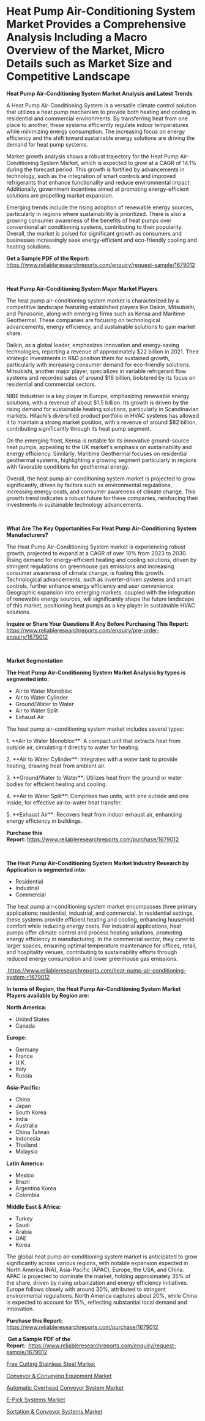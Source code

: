 <p><h1>Heat Pump Air-Conditioning System Market Provides a Comprehensive Analysis Including a Macro Overview of the Market, Micro Details such as Market Size and Competitive Landscape</h1></p><p><strong>Heat Pump Air-Conditioning System Market Analysis and Latest Trends</strong></p>
<p><p>A Heat Pump Air-Conditioning System is a versatile climate control solution that utilizes a heat pump mechanism to provide both heating and cooling in residential and commercial environments. By transferring heat from one place to another, these systems efficiently regulate indoor temperatures while minimizing energy consumption. The increasing focus on energy efficiency and the shift toward sustainable energy solutions are driving the demand for heat pump systems.</p><p>Market growth analysis shows a robust trajectory for the Heat Pump Air-Conditioning System Market, which is expected to grow at a CAGR of 14.1% during the forecast period. This growth is fortified by advancements in technology, such as the integration of smart controls and improved refrigerants that enhance functionality and reduce environmental impact. Additionally, government incentives aimed at promoting energy-efficient solutions are propelling market expansion. </p><p>Emerging trends include the rising adoption of renewable energy sources, particularly in regions where sustainability is prioritized. There is also a growing consumer awareness of the benefits of heat pumps over conventional air conditioning systems, contributing to their popularity. Overall, the market is poised for significant growth as consumers and businesses increasingly seek energy-efficient and eco-friendly cooling and heating solutions.</p></p>
<p><strong>Get a Sample PDF of the Report:&nbsp;</strong> <a href="https://www.reliableresearchreports.com/enquiry/request-sample/1679012?utm_campaign=24&utm_medium=2&utm_source=Github&utm_content=ia&utm_term=24032025&utm_id=heat-pump-air-conditioning-system">https://www.reliableresearchreports.com/enquiry/request-sample/1679012</a></p>
<p>&nbsp;</p>
<p><strong>Heat Pump Air-Conditioning System Major Market Players</strong></p>
<p><p>The heat pump air-conditioning system market is characterized by a competitive landscape featuring established players like Daikin, Mitsubishi, and Panasonic, along with emerging firms such as Kensa and Maritime Geothermal. These companies are focusing on technological advancements, energy efficiency, and sustainable solutions to gain market share.</p><p>Daikin, as a global leader, emphasizes innovation and energy-saving technologies, reporting a revenue of approximately $22 billion in 2021. Their strategic investments in R&D position them for sustained growth, particularly with increasing consumer demand for eco-friendly solutions. Mitsubishi, another major player, specializes in variable refrigerant flow systems and recorded sales of around $16 billion, bolstered by its focus on residential and commercial sectors.</p><p>NIBE Industrier is a key player in Europe, emphasizing renewable energy solutions, with a revenue of about $1.5 billion. Its growth is driven by the rising demand for sustainable heating solutions, particularly in Scandinavian markets. Hitachi’s diversified product portfolio in HVAC systems has allowed it to maintain a strong market position, with a revenue of around $82 billion, contributing significantly through its heat pump segment.</p><p>On the emerging front, Kensa is notable for its innovative ground-source heat pumps, appealing to the UK market's emphasis on sustainability and energy efficiency. Similarly, Maritime Geothermal focuses on residential geothermal systems, highlighting a growing segment particularly in regions with favorable conditions for geothermal energy.</p><p>Overall, the heat pump air-conditioning system market is projected to grow significantly, driven by factors such as environmental regulations, increasing energy costs, and consumer awareness of climate change. This growth trend indicates a robust future for these companies, reinforcing their investments in sustainable technology advancements.</p></p>
<p>&nbsp;</p>
<p><strong>What Are The Key Opportunities For Heat Pump Air-Conditioning System Manufacturers?</strong></p>
<p><p>The Heat Pump Air-Conditioning System market is experiencing robust growth, projected to expand at a CAGR of over 10% from 2023 to 2030. Rising demand for energy-efficient heating and cooling solutions, driven by stringent regulations on greenhouse gas emissions and increasing consumer awareness of climate change, is fueling this growth. Technological advancements, such as inverter-driven systems and smart controls, further enhance energy efficiency and user convenience. Geographic expansion into emerging markets, coupled with the integration of renewable energy sources, will significantly shape the future landscape of this market, positioning heat pumps as a key player in sustainable HVAC solutions.</p></p>
<p><strong>Inquire or Share Your Questions If Any Before Purchasing This Report:</strong> <a href="https://www.reliableresearchreports.com/enquiry/pre-order-enquiry/1679012?utm_campaign=24&utm_medium=2&utm_source=Github&utm_content=ia&utm_term=24032025&utm_id=heat-pump-air-conditioning-system">https://www.reliableresearchreports.com/enquiry/pre-order-enquiry/1679012</a></p>
<p>&nbsp;</p>
<p><strong>Market Segmentation</strong></p>
<p><strong>The Heat Pump Air-Conditioning System Market Analysis by types is segmented into:</strong></p>
<p><ul><li>Air to Water Monobloc</li><li>Air to Water Cylinder</li><li>Ground/Water to Water</li><li>Air to Water Split</li><li>Exhaust Air</li></ul></p>
<p><p>The heat pump air-conditioning system market includes several types: </p><p>1. **Air to Water Monobloc**: A compact unit that extracts heat from outside air, circulating it directly to water for heating.</p><p>2. **Air to Water Cylinder**: Integrates with a water tank to provide heating, drawing heat from ambient air.</p><p>3. **Ground/Water to Water**: Utilizes heat from the ground or water bodies for efficient heating and cooling.</p><p>4. **Air to Water Split**: Comprises two units, with one outside and one inside, for effective air-to-water heat transfer.</p><p>5. **Exhaust Air**: Recovers heat from indoor exhaust air, enhancing energy efficiency in buildings.</p></p>
<p><strong>Purchase this Report:&nbsp;</strong><a href="https://www.reliableresearchreports.com/purchase/1679012?utm_campaign=24&utm_medium=2&utm_source=Github&utm_content=ia&utm_term=24032025&utm_id=heat-pump-air-conditioning-system">https://www.reliableresearchreports.com/purchase/1679012</a></p>
<p>&nbsp;</p>
<p><strong>The Heat Pump Air-Conditioning System Market Industry Research by Application is segmented into:</strong></p>
<p><ul><li>Residential</li><li>Industrial</li><li>Commercial</li></ul></p>
<p><p>The heat pump air-conditioning system market encompasses three primary applications: residential, industrial, and commercial. In residential settings, these systems provide efficient heating and cooling, enhancing household comfort while reducing energy costs. For industrial applications, heat pumps offer climate control and process heating solutions, promoting energy efficiency in manufacturing. In the commercial sector, they cater to larger spaces, ensuring optimal temperature maintenance for offices, retail, and hospitality venues, contributing to sustainability efforts through reduced energy consumption and lower greenhouse gas emissions.</p></p>
<p><a href="https://www.reliableresearchreports.com/heat-pump-air-conditioning-system-r1679012?utm_campaign=24&utm_medium=2&utm_source=Github&utm_content=ia&utm_term=24032025&utm_id=heat-pump-air-conditioning-system">&nbsp;https://www.reliableresearchreports.com/heat-pump-air-conditioning-system-r1679012</a></p>
<p><strong>In terms of Region, the Heat Pump Air-Conditioning System Market Players available by Region are:</strong></p>
<p>
    <p> <strong> North America: </strong>
        <ul>
            <li>United States</li>
            <li>Canada</li>
        </ul>
        </p> 
    <p> <strong> Europe: </strong>
        <ul>
            <li>Germany</li>
            <li>France</li>
            <li>U.K.</li>
            <li>Italy</li>
            <li>Russia</li>
        </ul>
        </p> 
    <p> <strong> Asia-Pacific: </strong>
        <ul>
            <li>China</li>
            <li>Japan</li>
            <li>South Korea</li>
            <li>India</li>
            <li>Australia</li>
            <li>China Taiwan</li>
            <li>Indonesia</li>
            <li>Thailand</li>
            <li>Malaysia</li>
        </ul>
        </p> 
    <p> <strong> Latin America: </strong>
        <ul>
            <li>Mexico</li>
            <li>Brazil</li>
            <li>Argentina Korea</li>
            <li>Colombia</li>
        </ul>
        </p> 
    <p> <strong> Middle East & Africa: </strong>
        <ul>
            <li>Turkey</li>
            <li>Saudi</li>
            <li>Arabia</li>
            <li>UAE</li>
            <li>Korea</li>
        </ul>
    </p>
    </p>
<p><p>The global heat pump air-conditioning system market is anticipated to grow significantly across various regions, with notable expansion expected in North America (NA), Asia-Pacific (APAC), Europe, the USA, and China. APAC is projected to dominate the market, holding approximately 35% of the share, driven by rising urbanization and energy efficiency initiatives. Europe follows closely with around 30%, attributed to stringent environmental regulations. North America captures about 20%, while China is expected to account for 15%, reflecting substantial local demand and innovation.</p></p>
<p><strong>Purchase this Report: </strong><a href="https://www.reliableresearchreports.com/purchase/1679012?utm_campaign=24&utm_medium=2&utm_source=Github&utm_content=ia&utm_term=24032025&utm_id=heat-pump-air-conditioning-system">https://www.reliableresearchreports.com/purchase/1679012</a></p>
<p>&nbsp;<strong>Get a Sample PDF of the Report:&nbsp;&nbsp;</strong><a href="https://www.reliableresearchreports.com/enquiry/request-sample/1679012?utm_campaign=24&utm_medium=2&utm_source=Github&utm_content=ia&utm_term=24032025&utm_id=heat-pump-air-conditioning-system">https://www.reliableresearchreports.com/enquiry/request-sample/1679012</a></p>
<p><strong></strong></p>
<p><p><a href="https://github.com/wymarnaiz/Market-Research-Report-List-1/blob/main/free-cutting-stainless-steel-market.md?utm_campaign=24&utm_medium=2&utm_source=Github&utm_content=ia&utm_term=24032025&utm_id=heat-pump-air-conditioning-system">Free Cutting Stainless Steel Market</a></p><p><a href="https://github.com/ximensbisade/Market-Research-Report-List-1/blob/main/conveyor-conveying-equipment-market.md?utm_campaign=24&utm_medium=2&utm_source=Github&utm_content=ia&utm_term=24032025&utm_id=heat-pump-air-conditioning-system">Conveyor & Conveying Equipment Market</a></p><p><a href="https://github.com/wymarnaiz/Market-Research-Report-List-1/blob/main/automatic-overhead-conveyor-system-market.md?utm_campaign=24&utm_medium=2&utm_source=Github&utm_content=ia&utm_term=24032025&utm_id=heat-pump-air-conditioning-system">Automatic Overhead Conveyor System Market</a></p><p><a href="https://github.com/oeungcolesh0/Market-Research-Report-List-1/blob/main/e-pick-systems-market.md?utm_campaign=24&utm_medium=2&utm_source=Github&utm_content=ia&utm_term=24032025&utm_id=heat-pump-air-conditioning-system">E-Pick Systems Market</a></p><p><a href="https://github.com/neiridionna/Market-Research-Report-List-1/blob/main/sortation-conveyor-systems-market.md?utm_campaign=24&utm_medium=2&utm_source=Github&utm_content=ia&utm_term=24032025&utm_id=heat-pump-air-conditioning-system">Sortation & Conveyor Systems Market</a></p></p>